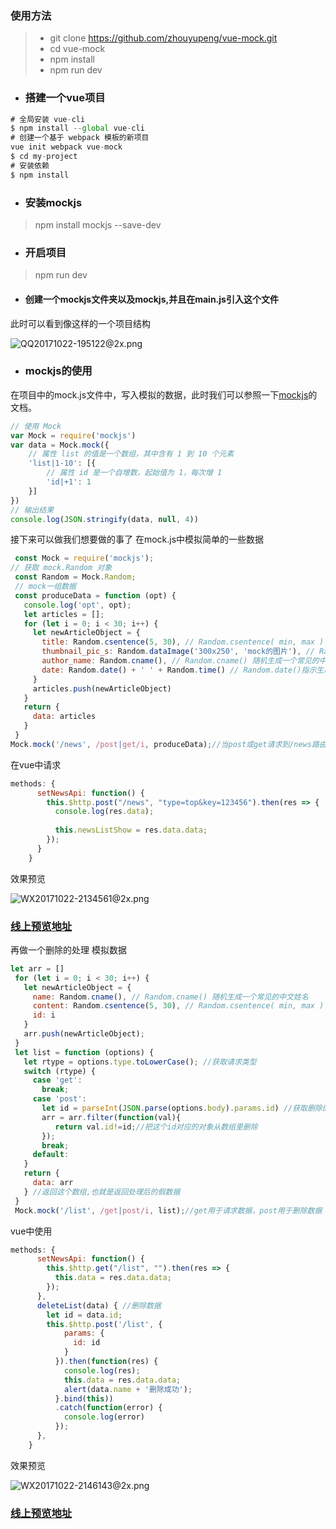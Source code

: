 ### 使用方法
> * git clone https://github.com/zhouyupeng/vue-mock.git 
> * cd vue-mock
> * npm install
> * npm run dev

 
* ### 搭建一个vue项目
```javascript
# 全局安装 vue-cli
$ npm install --global vue-cli
# 创建一个基于 webpack 模板的新项目
vue init webpack vue-mock
$ cd my-project
# 安装依赖
$ npm install
```
* ### 安装mockjs
>npm install mockjs --save-dev

* ### 开启项目
>npm run dev
* #### 创建一个mockjs文件夹以及mockjs,并且在main.js引入这个文件
此时可以看到像这样的一个项目结构

![QQ20171022-195122@2x.png](https://pic2.zhimg.com/80/v2-a8422770183c9da3bc60e2bf1fc28780_hd.jpg)

* ### mockjs的使用
在项目中的mock.js文件中，写入模拟的数据，此时我们可以参照一下[mockjs](https://github.com/nuysoft/Mock/wiki)的文档。
```javascript
// 使用 Mock
var Mock = require('mockjs')
var data = Mock.mock({
    // 属性 list 的值是一个数组，其中含有 1 到 10 个元素
    'list|1-10': [{
        // 属性 id 是一个自增数，起始值为 1，每次增 1
        'id|+1': 1
    }]
})
// 输出结果
console.log(JSON.stringify(data, null, 4))
 ```
接下来可以做我们想要做的事了
在mock.js中模拟简单的一些数据
```javascript
 const Mock = require('mockjs');
// 获取 mock.Random 对象
 const Random = Mock.Random;
 // mock一组数据
 const produceData = function (opt) {
   console.log('opt', opt);
   let articles = [];
   for (let i = 0; i < 30; i++) {
     let newArticleObject = {
       title: Random.csentence(5, 30), // Random.csentence( min, max )
       thumbnail_pic_s: Random.dataImage('300x250', 'mock的图片'), // Random.dataImage( size, text ) 生成一段随机的 Base64 图片编码
       author_name: Random.cname(), // Random.cname() 随机生成一个常见的中文姓名
       date: Random.date() + ' ' + Random.time() // Random.date()指示生成的日期字符串的格式,默认为yyyy-MM-dd；Random.time() 返回一个随机的时间字符串
     }
     articles.push(newArticleObject)
   }
   return {
     data: articles
   }
 }
Mock.mock('/news', /post|get/i, produceData);//当post或get请求到/news路由时Mock会拦截请求并返回上面的数据
```
在vue中请求  
```javascript
methods: {
      setNewsApi: function() {
        this.$http.post("/news", "type=top&key=123456").then(res => {
          console.log(res.data);
  
          this.newsListShow = res.data.data;
        });
      }
    }
```      
效果预览

![WX20171022-2134561@2x.png](https://pic4.zhimg.com/80/v2-9707d510e439f19023b4fed2990b25d7_hd.jpg)
### [线上预览地址](https://zhouyupeng.github.io/mock-vue/#/)

再做一个删除的处理
模拟数据
```javascript
let arr = []
 for (let i = 0; i < 30; i++) {
   let newArticleObject = {
     name: Random.cname(), // Random.cname() 随机生成一个常见的中文姓名
     content: Random.csentence(5, 30), // Random.csentence( min, max )
     id: i
   }
   arr.push(newArticleObject);
 }
 let list = function (options) {
   let rtype = options.type.toLowerCase(); //获取请求类型
   switch (rtype) {
     case 'get':
       break;
     case 'post':
       let id = parseInt(JSON.parse(options.body).params.id) //获取删除的id
       arr = arr.filter(function(val){
          return val.id!=id;//把这个id对应的对象从数组里删除
       });
       break;
     default:
   }
   return {
     data: arr
   } //返回这个数组,也就是返回处理后的假数据
 }
 Mock.mock('/list', /get|post/i, list);//get用于请求数据，post用于删除数据
```
vue中使用
```javascript
methods: {
      setNewsApi: function() {
        this.$http.get("/list", "").then(res => {
          this.data = res.data.data;
        });
      },
      deleteList(data) { //删除数据
        let id = data.id;
        this.$http.post('/list', {
            params: {
              id: id
            }
          }).then(function(res) {
            console.log(res);
            this.data = res.data.data;
            alert(data.name + '删除成功');
          }.bind(this))
          .catch(function(error) {
            console.log(error)
          });
      },
    }
 ```
效果预览

![WX20171022-2146143@2x.png](https://pic3.zhimg.com/80/v2-3f1d8a12a3821d5c3487e667c9a23ae5_hd.jpg)

### [线上预览地址](https://zhouyupeng.github.io/mock-vue/#/list2)
